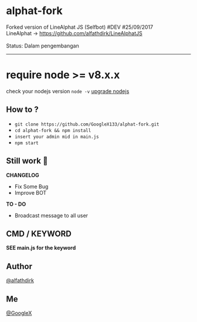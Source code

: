 # alphat-fork
Forked version of LineAlphat JS (Selfbot) #DEV #25/09/2017
<br>LineAlphat -> https://github.com/alfathdirk/LineAlphatJS<br><br>Status: Dalam pengembangan

<hr>

# require node >= v8.x.x
check your nodejs version
`node -v`
[upgrade nodejs](https://google.com/)


How to ?
------
- `git clone https://github.com/GoogleX133/alphat-fork.git`
- `cd alphat-fork && npm install`
- `insert your admin mid in main.js`
- `npm start`


Still work :construction_worker:
----
**CHANGELOG**
- Fix Some Bug
- Improve BOT

**TO - DO**
- Broadcast message to all user

CMD / KEYWORD
------
**SEE main.js for the keyword**

Author
------
[@alfathdirk](https://instagram.com/alfathdirk)

Me
------
[@GoogleX](https://fb.me/m.rakha.f)
